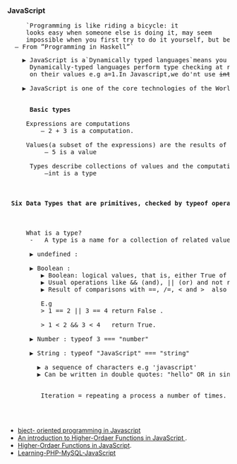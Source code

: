 ### JavaScript

<pre>
     `Programming is like riding a bicycle: it
     looks easy when someone else is doing it, may seem
     impossible when you first try to do it yourself, but becomes simple and natural with practice.
  – From ”Programming in Haskell”`
</pre>


 <pre>
    ▶ JavaScript is a`Dynamically typed languages`means you do not have to specify types every time.
      Dynamically-typed languages perform type checking at runtime,determines its variables' data types based 
      on their values e.g a=1.In Javascript,we do'nt use <strike>int a=1 </strike>
      
    ▶ JavaScript is one of the core technologies of the World Wide Web.
    
    
     <strong> Basic types </strong>
     
     Expressions are computations 
         – 2 + 3 is a computation.
         
     Values(a subset of the expressions) are the results of computations
          – 5 is a value
          
      Types describe collections of values and the computations that generate those values
          –int is a type
     
     <h4> Six Data Types that are primitives, checked by typeof operator: </h4>
     
     What is a type?
      -   A type is a name for a collection of related values (same kind).
     
      ▶ undefined : 
      
      ▶ Boolean : 
         ▶ Boolean: logical values, that is, either True of False. 0 or 1.
         ▶ Usual operations like && (and), || (or) and not return a boolean value.
         ▶ Result of comparisons with ==, /=, < and >  also return a boolean value. 
         
         E.g
         > 1 == 2 || 3 == 4 return False .
         
         > 1 < 2 && 3 < 4   return True.
         
      ▶ Number : typeof 3 === "number"
      
      ▶ String : typeof "JavaScript" === "string"
          
        ▶ a sequence of characters e.g 'javascript'
        ▶ Can be written in double quotes: "hello" OR in single quotes: 'hello'.
        
      
         Iteration = repeating a process a number of times.


 </pre>

- [bject- oriented programming in Javascript](https://morioh.com/p/2b65d9a2a124?fbclid=IwAR3oAgiHlS43ChXXIPMnk5KGnSm5oAPe7TNho27cEfZhNB8WhLm0nVTG18s)
- [An introduction to Higher-Ordaer Functions in JavaScript ](https://morioh.com/p/66ffa0c0e400?fbclid=IwAR3Si9kpHulWfuXhHvzaYGUl3jBGdXC8HVLCmQwbMJjoNu4-BPkRyh0H58Y).
- [Higher-Ordaer Functions in JavaScript](https://programmingwithmosh.com/javascript/what-are-higher-order-functions-in-javascript).
- [Learning-PHP-MySQL-JavaScript](https://education.fsu.edu/wp-content/uploads/2015/04/Learning-PHP-MySQL-JavaScript-and-CSS-2nd-Edition-1.pdf)
